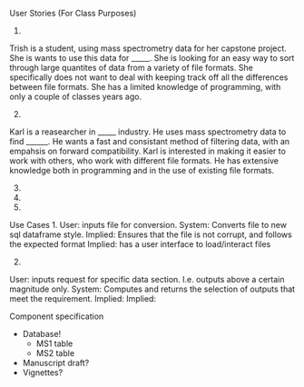 User Stories (For Class Purposes)

1.
Trish is a student, using mass spectrometry data for her capstone project. She is wants to use this data for _____.
She is looking for an easy way to sort through large quantites of data from a variety of file formats. She specifically does not want to deal with keeping track off all the 
differences between file formats. She has a limited knowledge of programming, with only a couple of classes years ago.

2.
Karl is a reasearcher in _____ industry. He uses mass spectrometry data to find ______. He wants a fast and consistant method of filtering data, with an empahsis on 
forward compatibility. Karl is interested in making it easier to work with others, who work with different file formats.
He has extensive knowledge both in programming and in the use of existing file formats.

3.

4.

5.


Use Cases
1.
User: inputs file for conversion.
System: Converts file to new sql dataframe style.
Implied: Ensures that the file is not corrupt, and follows the expected format 
Implied: has a user interface to load/interact files

2.
User: inputs request for specific data section. I.e. outputs above a certain magnitude only.
System: Computes and returns the selection of outputs that meet the requirement.
Implied: 
Implied: 




Component specification

  - Database!
    - MS1 table
    - MS2 table
  - Manuscript draft?
  - Vignettes?

